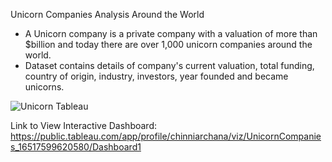 Unicorn Companies Analysis Around the World

* A Unicorn company is a private company with a valuation of more than $billion and today there are over 1,000 unicorn companies around the world.
* Dataset contains details of company's current valuation, total funding, country of origin, industry, investors, year founded and became unicorns.

![Unicorn Tableau](https://user-images.githubusercontent.com/70010985/173510025-e44bd15e-d678-436e-bbb0-f71cb15d34a2.JPG)

Link to View Interactive Dashboard: https://public.tableau.com/app/profile/chinniarchana/viz/UnicornCompanies_16517599620580/Dashboard1
